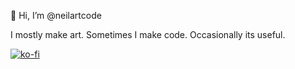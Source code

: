 👋 Hi, I’m @neilartcode

I mostly make art. Sometimes I make code. Occasionally its useful.

[![ko-fi](https://ko-fi.com/img/githubbutton_sm.svg)](https://ko-fi.com/K3K4QVUM1)

<!---
neilartcode/neilartcode is a ✨ special ✨ repository because its `README.md` (this file) appears on your GitHub profile.
You can click the Preview link to take a look at your changes.
--->
